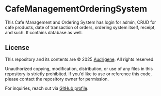 # CafeManagementOrderingSystem
This Cafe Management and Ordering System has login for admin, CRUD for cafe products, date of transaction of orders, ordering system itself, receipt, and such. It contains database as well.


## License
This repository and its contents are © 2025 [Audrigene](https://github.com/audrigene). All rights reserved.

Unauthorized copying, modification, distribution, or use of any files in this repository is strictly prohibited. If you'd like to use or reference this code, please contact the repository owner for permission.

For inquiries, reach out via [GitHub profile](https://github.com/audrigene).
